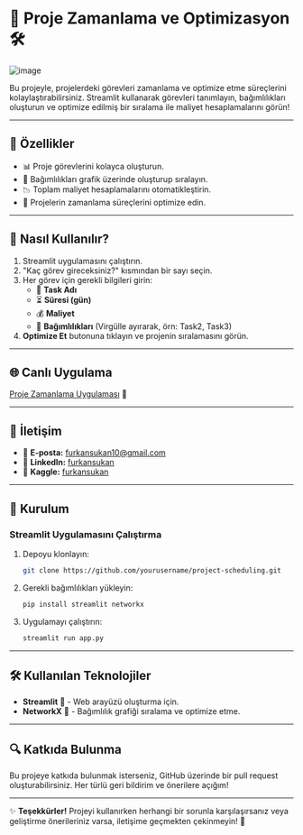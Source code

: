 # 📅 Proje Zamanlama ve Optimizasyon 🛠️
![image](https://github.com/user-attachments/assets/820dbf38-cf17-4147-b20c-7d80eb087e59)

Bu projeyle, projelerdeki görevleri zamanlama ve optimize etme süreçlerini kolaylaştırabilirsiniz. Streamlit kullanarak görevleri tanımlayın, bağımlılıkları oluşturun ve optimize edilmiş bir sıralama ile maliyet hesaplamalarını görün!

---

## 🚀 Özellikler

- 📊 Proje görevlerini kolayca oluşturun.
- 🔄 Bağımlılıkları grafik üzerinde oluşturup sıralayın.
- 📉 Toplam maliyet hesaplamalarını otomatikleştirin.
- 📝 Projelerin zamanlama süreçlerini optimize edin.

---

## 📝 Nasıl Kullanılır?

1. Streamlit uygulamasını çalıştırın.
2. "Kaç görev gireceksiniz?" kısmından bir sayı seçin.
3. Her görev için gerekli bilgileri girin:
   - 🚀 **Task Adı**
   - ⏳ **Süresi (gün)**
   - 💰 **Maliyet**
   - 🔗 **Bağımlılıkları** (Virgülle ayırarak, örn: Task2, Task3)
4. **Optimize Et** butonuna tıklayın ve projenin sıralamasını görün.

---

## 🌐 Canlı Uygulama

[Proje Zamanlama Uygulaması](https://projectscheduling-furkansukan.streamlit.app/) 🚀

---

## 📧 İletişim

- 📧 **E-posta:** [furkansukan10@gmail.com](mailto:furkansukan10@gmail.com)
- 🪪 **LinkedIn:** [furkansukan](https://www.linkedin.com/in/furkansukan)
- 🔗 **Kaggle:** [furkansukan](https://www.kaggle.com/furkansukan)

---

## 📂 Kurulum

### Streamlit Uygulamasını Çalıştırma

1. Depoyu klonlayın:
   ```bash
   git clone https://github.com/yourusername/project-scheduling.git
   ```

2. Gerekli bağımlılıkları yükleyin:
   ```bash
   pip install streamlit networkx
   ```

3. Uygulamayı çalıştırın:
   ```bash
   streamlit run app.py
   ```

---

## 🛠️ Kullanılan Teknolojiler

- **Streamlit** 📡 - Web arayüzü oluşturma için.
- **NetworkX** 🔗 - Bağımlılık grafiği sıralama ve optimize etme.

---

## 🔍 Katkıda Bulunma

Bu projeye katkıda bulunmak isterseniz, GitHub üzerinde bir pull request oluşturabilirsiniz. Her türlü geri bildirim ve önerilere açığım!

---

✨ **Teşekkürler!** Projeyi kullanırken herhangi bir sorunla karşılaşırsanız veya geliştirme önerileriniz varsa, iletişime geçmekten çekinmeyin! 🚀
